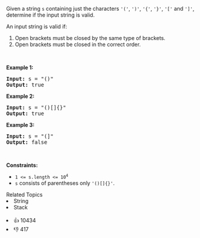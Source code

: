 <p>Given a string <code>s</code> containing just the characters <code>&#39;(&#39;</code>, <code>&#39;)&#39;</code>, <code>&#39;{&#39;</code>, <code>&#39;}&#39;</code>, <code>&#39;[&#39;</code> and <code>&#39;]&#39;</code>, determine if the input string is valid.</p>

<p>An input string is valid if:</p>

<ol>
	<li>Open brackets must be closed by the same type of brackets.</li>
	<li>Open brackets must be closed in the correct order.</li>
</ol>

<p>&nbsp;</p>
<p><strong>Example 1:</strong></p>

<pre>
<strong>Input:</strong> s = &quot;()&quot;
<strong>Output:</strong> true
</pre>

<p><strong>Example 2:</strong></p>

<pre>
<strong>Input:</strong> s = &quot;()[]{}&quot;
<strong>Output:</strong> true
</pre>

<p><strong>Example 3:</strong></p>

<pre>
<strong>Input:</strong> s = &quot;(]&quot;
<strong>Output:</strong> false
</pre>

<p>&nbsp;</p>
<p><strong>Constraints:</strong></p>

<ul>
	<li><code>1 &lt;= s.length &lt;= 10<sup>4</sup></code></li>
	<li><code>s</code> consists of parentheses only <code>&#39;()[]{}&#39;</code>.</li>
</ul>
<div><div>Related Topics</div><div><li>String</li><li>Stack</li></div></div><br><div><li>👍 10434</li><li>👎 417</li></div>